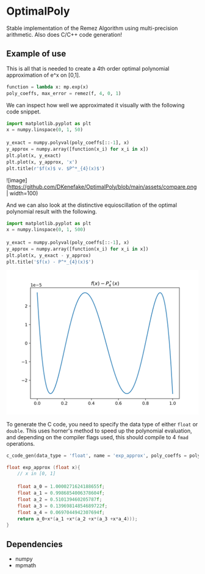 # OptimalPoly
Stable implementation of the Remez Algorithm using multi-precision arithmetic. Also does C/C++ code generation!

## Example of use

This is all that is needed to create a 4th order optimal polynomial approximation of e^x on [0,1].

```python
function = lambda x: mp.exp(x)
poly_coeffs, max_error = remez(f, 4, 0, 1)
```

We can inspect how well we approximated it visually with the following code snippet.  

```python
import matplotlib.pyplot as plt
x = numpy.linspace(0, 1, 50)

y_exact = numpy.polyval(poly_coeffs[::-1], x)
y_approx = numpy.array([function(x_i) for x_i in x])
plt.plot(x, y_exact)
plt.plot(x, y_approx, 'x')
plt.title(r'$f(x)$ v. $P^*_{4}(x)$')
```
![image](https://github.com/DKenefake/OptimalPoly/blob/main/assets/compare.png | width=100)

And we can also look at the distinctive equioscillation of the optimal polynomial result with the following.

```python
import matplotlib.pyplot as plt
x = numpy.linspace(0, 1, 500)

y_exact = numpy.polyval(poly_coeffs[::-1], x)
y_approx = numpy.array([function(x_i) for x_i in x])
plt.plot(x, y_exact - y_approx)
plt.title('$f(x) - P^*_{4}(x)$')
```

![image](https://github.com/DKenefake/OptimalPoly/blob/main/assets/Equioscillation.png)

To generate the C code, you need to specify the data type of either `float` or `double`. This uses horner's method to speed up the polynomial evaluation, and depending on the compiler flags used, this should compile to 4 `fmad` operations. 

```python
c_code_gen(data_type = 'float', name = 'exp_approx', poly_coeffs = poly_coeffs, comments = f'x in [0, 1]')
```

```C
float exp_approx (float x){
	// x in [0, 1] 

	float a_0 = 1.0000271624188655f;
	float a_1 = 0.9986854006378604f;
	float a_2 = 0.510139460205787f;
	float a_3 = 0.13969814854689722f;
	float a_4 = 0.0697044942307694f;
 	return a_0+x*(a_1 +x*(a_2 +x*(a_3 +x*a_4)));
}
```

## Dependencies

* numpy
* mpmath

